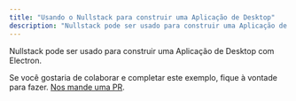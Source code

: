 ```yaml
---
title: "Usando o Nullstack para construir uma Aplicação de Desktop"
description: "Nullstack pode ser usado para construir uma Aplicação de Desktop"
---
```

Nullstack pode ser usado para construir uma Aplicação de Desktop com Electron.

Se você gostaria de colaborar e completar este exemplo, fique à vontade para fazer. [Nos mande uma PR](https://github.com/nullstack/nullstack.github.io).
